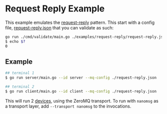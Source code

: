 # Request Reply Example

This example emulates the [request-reply](https://github.com/FairRootGroup/FairMQ/tree/master/examples/req-rep) pattern.
This start with a config file, [request-reply.json](request-reply.json) that you can validate as such:

```bash
go run ./cmd/validate/main.go ./examples/request-reply/request-reply.json
$ echo $?
0
```

## Example

```sh
## terminal 1
$ go run server/main.go --id server --mq-config ./request-reply.json

## terminal 2
$ go run client/main.go --id client --mq-config ./request-reply.json
```

This will run 2 [devices](https://github.com/FairRootGroup/FairMQ/blob/master/docs/Device.md#1-device), using the ZeroMQ transport.
To run with `nanomsg` as a transport layer, add `--transport nanomsg` to the invocations.
